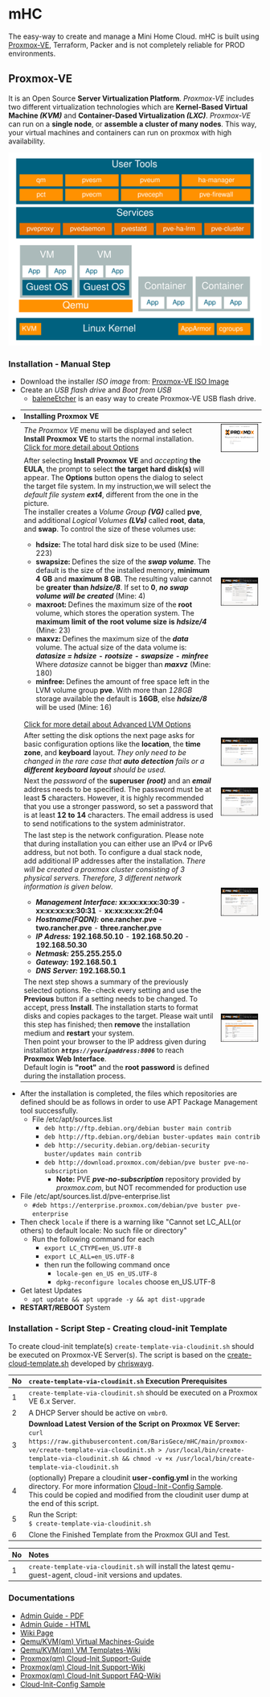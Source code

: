 # mHC

The easy-way to create and manage a Mini Home Cloud. mHC is built using [Proxmox-VE](#Proxmox-VE), Terraform, Packer and is not completely reliable for PROD environments.

## Proxmox-VE

It is an Open Source **Server Virtualization Platform**. *Proxmox-VE* includes two different virtualization technologies which are **Kernel-Based Virtual Machine *(KVM)*** and **Container-Dased Virtualization *(LXC)***. *Proxmox-VE* can run on a **single node**, or **assemble a cluster of many nodes**. This way, your virtual machines and containers can run on proxmox with high availability.

![Proxmox-VE Architecture](./img/Proxmox-VE_Architecture.svg)

### Installation - Manual Step

* Download the installer *ISO image* from: [Proxmox-VE ISO Image][PVE-ISO]
* Create an *USB flash drive* and *Boot from USB*
  * [baleneEtcher][Etcher] is an easy way to create Proxmox-VE USB flash drive.
* | Installing Proxmox VE |       |
  | :-------------------- | :--- |
  | *The Proxmox VE* menu will be displayed and select **Install Proxmox VE** to starts the normal installation.<br> [Click for more detail about Options][PVE-Installation] |![Proxmox-VE Menu](./img/pve-menu-1.png)|
  | After selecting **Install Proxmox VE** and *accepting* **the EULA**, the prompt to select **the target hard disk(s)** will appear. The **Options** button opens the dialog to select the target file system. In my instruction,we will select the *default file system **ext4***, different from the one in the picture.<br> The installer creates a *Volume Group **(VG)*** called **pve**, and additional *Logical Volumes **(LVs)*** called **root**, **data**, and **swap**. To control the size of these volumes use:<br> <ul><li>**hdsize:** The total hard disk size to be used (Mine: 223)</li><li>**swapsize:** Defines the size of the ***swap volume***. The default is the size of the installed memory, **minimum 4 GB** and **maximum 8 GB**. The resulting value cannot be **greater than *hdsize/8***. If set to **0**, ***no swap volume will be created*** (Mine: 4) </li><li>**maxroot:** Defines the maximum size of the **root** volume, which stores the operation system. The **maximum limit of the root volume size is *hdsize/4*** (Mine: 23)</li><li>**maxvz:** Defines the maximum size of the ***data*** volume. The actual size of the data volume is:<br> ***datasize = hdsize - rootsize - swapsize - minfree***<br> Where *datasize* cannot be bigger than ***maxvz*** (Mine: 180)</li><li>**minfree:** Defines the amount of free space left in the LVM volume group **pve**. With more than *128GB* storage available the default is **16GB**, else ***hdsize/8*** will be used (Mine: 16)</li></ul><br> [Click for more detail about Advanced LVM Options][PVE-LVM_Options] | ![Proxmox-VE Select Target Disk](./img/pve-menu-2-select-target-disk.png) |
  | After setting the disk options the next page asks for basic configuration options like the **location**, the **time zone**, and **keyboard** layout. *They only need to be changed in the rare case that **auto detection** fails or a **different keyboard layout** should be used.* | ![Proxmox-VE Select Location](./img/pve-menu-3-select-location.png) |
  | Next the *password* of the **superuser *(root)*** and an ***email*** address needs to be specified. The password must be at least **5** characters. However, it is highly recommended that you use a stronger password, so set a password that is at least **12 to 14** characters. The email address is used to send notifications to the system administrator. | ![Proxmox-VE Set Password](./img/pve-menu-4-set-password.png) |
  | The last step is the network configuration. Please note that during installation you can either use an IPv4 or IPv6 address, but not both. To configure a dual stack node, add additional IP addresses after the installation. *There will be created a proxmox cluster consisting of 3 physical servers. Therefore, 3 different network information is given below.*<ul><li>***Management Interface:*** **xx:xx:xx:xx:30:39** - **xx:xx:xx:xx:30:31** - **xx:xx:xx:xx:2f:04**</li><li>***Hostname(FQDN):*** **one.rancher.pve** - **two.rancher.pve** - **three.rancher.pve**</li><li>***IP Adress:*** **192.168.50.10** - **192.168.50.20** - **192.168.50.30**</li><li>***Netmask:*** **255.255.255.0**</li><li>***Gateway:*** **192.168.50.1**</li><li>***DNS Server:*** **192.168.50.1**</li></ul> | ![Proxmox-VE Setup Network](./img/pve-menu-5-setup-network.png) |
  | The next step shows a summary of the previously selected options. Re-check every setting and use the **Previous** button if a setting needs to be changed. To accept, press **Install**. The installation starts to format disks and copies packages to the target. Please wait until this step has finished; then **remove** the installation medium and **restart** your system.<br> Then point your browser to the IP address given during installation ***`https://youripaddress:8006`*** to reach **Proxmox Web Interface**.<br> Default login is **"root"** and the **root password** is defined during the installation process. | ![Proxmox-VE Installation Summary](./img/pve-menu-6-install-summary.png) |
* After the installation is completed, the files which repositories are defined should be as follows in order to use APT Package Management tool successfully.
  * File /etc/apt/sources.list
    * `deb http://ftp.debian.org/debian buster main contrib`
    * `deb http://ftp.debian.org/debian buster-updates main contrib`
    * `deb http://security.debian.org/debian-security buster/updates main contrib`
    * `deb http://download.proxmox.com/debian/pve buster pve-no-subscription`
      * **Note:** PVE ***pve-no-subscription*** repository provided by *proxmox.com*, but NOT recommended for production use
* File /etc/apt/sources.list.d/pve-enterprise.list
  * `#deb https://enterprise.proxmox.com/debian/pve buster pve-enterprise`
* Then check `locale` if there is a warning like "Cannot set LC_ALL(or others) to default locale: No such file or directory"
  * Run the following command for each
    * `export LC_CTYPE=en_US.UTF-8`
    * `export LC_ALL=en_US.UTF-8`
    * then run the following command once
      * `locale-gen en_US en_US.UTF-8`
      * `dpkg-reconfigure locales` choose en_US.UTF-8
* Get latest Updates
  * `apt update && apt upgrade -y && apt dist-upgrade`
* **RESTART/REBOOT** System

### Installation - Script Step - Creating cloud-init Template

To create cloud-init template(s) `create-template-via-cloudinit.sh` should be executed on Proxmox-VE Server(s). The script is based on the [create-cloud-template.sh][chriswayg-gist] developed by [chriswayg][chriswayg].

|  No | `create-template-via-cloudinit.sh` Execution Prerequisites |
| :-- | :--------------------------------------------------------- |
|  1  |`create-template-via-cloudinit.sh` should be executed on a Proxmox VE 6.x Server. |
|  2  |A DHCP Server should be active on `vmbr0`. |
|  3  | **Download Latest Version of the Script on Proxmox VE Server:**<br> `curl https://raw.githubusercontent.com/BarisGece/mHC/main/proxmox-ve/create-template-via-cloudinit.sh > /usr/local/bin/create-template-via-cloudinit.sh && chmod -v +x /usr/local/bin/create-template-via-cloudinit.sh` |
|  4  | (optionally) Prepare a cloudinit **user-config.yml** in the working directory. For more information [Cloud-Init-Config Sample][Cloud-Init-Config Sample].<br> This could be copied and modified from the cloudinit user dump at the end of this script. |
|  5  | Run the Script:<br> `$ create-template-via-cloudinit.sh` |
|  6  | Clone the Finished Template from the Proxmox GUI and Test. |

|  No | Notes |
| :-- | :---- |
|  1  |`create-template-via-cloudinit.sh` will install the latest qemu-guest-agent, cloud-init versions and updates. |

### Documentations

* [Admin Guide - PDF][Admin Guide - PDF]
* [Admin Guide - HTML][Admin Guide - HTML]
* [Wiki Page][Wiki Page]
* [Qemu/KVM(qm) Virtual Machines-Guide][Qemu/KVM(qm) Virtual Machines-Guide]
* [Qemu/KVM(qm) VM Templates-Wiki][Qemu/KVM(qm) VM Templates-Wiki]
* [Proxmox(qm) Cloud-Init Support-Guide][Proxmox(qm) Cloud-Init Support-Guide]
* [Proxmox(qm) Cloud-Init Support-Wiki][Proxmox(qm) Cloud-Init Support-Wiki]
* [Proxmox(qm) Cloud-Init Support FAQ-Wiki][Proxmox(qm) Cloud-Init Support FAQ-Wiki]
* [Cloud-Init-Config Sample][Cloud-Init-Config Sample]

[PVE-ISO]:                                  https://www.proxmox.com/en/downloads/category/iso-images-pve
[Etcher]:                                   https://www.balena.io/etcher/
[PVE-Installation]:                         https://pve.proxmox.com/pve-docs/pve-admin-guide.html#chapter_installation
[PVE-LVM_Options]:                          https://pve.proxmox.com/pve-docs/pve-admin-guide.html#advanced_lvm_options
[chriswayg]:                                https://github.com/chriswayg
[chriswayg-gist]:                           https://gist.github.com/chriswayg/43fbea910e024cbe608d7dcb12cb8466
[Admin Guide - PDF]:                        https://proxmox.com/en/downloads/item/proxmox-ve-admin-guide-for-6-x
[Admin Guide - HTML]:                       https://pve.proxmox.com/pve-docs/pve-admin-guide.html
[Wiki Page]:                                https://pve.proxmox.com/wiki/Main_Page
[Qemu/KVM(qm) Virtual Machines-Guide]:      https://pve.proxmox.com/pve-docs/pve-admin-guide.html#chapter_virtual_machines
[Qemu/KVM(qm) VM Templates-Wiki]:           https://pve.proxmox.com/wiki/Qemu/KVM_Virtual_Machines#qm_templates
[Proxmox(qm) Cloud-Init Support-Guide]:     https://pve.proxmox.com/pve-docs/pve-admin-guide.html#qm_cloud_init
[Proxmox(qm) Cloud-Init Support-Wiki]:      https://pve.proxmox.com/wiki/Cloud-Init_Support
[Proxmox(qm) Cloud-Init Support FAQ-Wiki]:  https://pve.proxmox.com/wiki/Cloud-Init_FAQ
[Cloud-Init-Config Sample]:                 https://cloudinit.readthedocs.io/en/latest/topics/examples.html#yaml-examples
